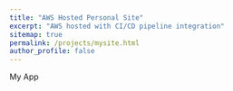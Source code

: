 ```yaml
---
title: "AWS Hosted Personal Site"
excerpt: "AWS hosted with CI/CD pipeline integration"
sitemap: true
permalink: /projects/mysite.html
author_profile: false
---
```


My App